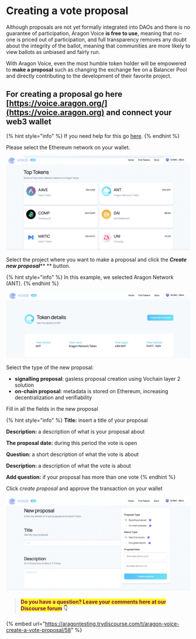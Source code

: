 # Creating a vote proposal

Although proposals are not yet formally integrated into DAOs and there is no guarantee of participation, Aragon Voice **is free to use**, meaning that no-one is priced out of participation, and full transparency removes any doubt about the integrity of the ballot, meaning that communities are more likely to view ballots as unbiased and fairly run.

With Aragon Voice, even the most humble token holder will be empowered to **make a proposal** such as changing the exchange fee on a Balancer Pool and directly contributing to the development of their favorite project.

## For creating a proposal go here [https://voice.aragon.org/](https://voice.aragon.org) and connect your web3 wallet

{% hint style="info" %}
If you need help for this go [here](../set-up-metamask/).
{% endhint %}

Please select the Ethereum network on your wallet.&#x20;

![](<../../../.gitbook/assets/Schermata 2022-02-11 alle 11.45.02.png>)

Select the project where you want to make a proposal and click the _**Create new proposal**_** ** button.&#x20;

{% hint style="info" %}
In this example, we selected Aragon Network (ANT).
{% endhint %}

![](<../../../.gitbook/assets/Schermata 2022-02-11 alle 11.48.51.png>)

Select the type of the new proposal:

* **signalling proposal**: gasless proposal creation using Vochain layer 2 solution
* **on-chain proposal**: metadata is stored on Ethereum, increasing decentralization and verifiability

Fill in all the fields in the new proposal

{% hint style="info" %}
**Title:** insert a title of your proposal

**Description:** a description of what is your proposal about

**The proposal date:** during this period the vote is open

**Question:** a short description of what the vote is about

**Description:** a description of what the vote is about

**Add question:** if your proposal has more than one vote
{% endhint %}

Click _create proposal_ and approve the transaction on your wallet&#x20;

![](<../../../.gitbook/assets/Schermata 2022-02-11 alle 11.52.46.png>)

> #### <mark style="color:purple;">Do you have a question? Leave your comments here at our Discourse forum</mark> 👇

{% embed url="https://aragontesting.trydiscourse.com/t/aragon-voice-create-a-vote-proposal/58" %}
